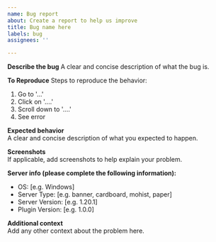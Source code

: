 ```yaml
---
name: Bug report
about: Create a report to help us improve
title: Bug name here
labels: bug
assignees: ''

---
```


**Describe the bug**
A clear and concise description of what the bug is.

**To Reproduce**
Steps to reproduce the behavior:
1. Go to '...'
2. Click on '....'
3. Scroll down to '....'
4. See error

**Expected behavior**  
A clear and concise description of what you expected to happen.

**Screenshots**  
If applicable, add screenshots to help explain your problem.

**Server info (please complete the following information):**
 - OS: [e.g. Windows]
 - Server Type: [e.g. banner, cardboard, mohist, paper]
 - Server Version: [e.g. 1.20.1]
 - Plugin Version: [e.g. 1.0.0]

**Additional context**  
Add any other context about the problem here.
